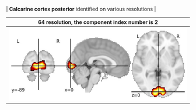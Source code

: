 


| **Calcarine cortex posterior** identified on various resolutions |

| 64 resolution, the component index number is 2|  
|:---:|  
| ![Component 64](../64/final/2.jpg "From component 64: Calcarine cortex posterior") |